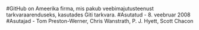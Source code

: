 #GitHub on Ameerika firma, mis pakub veebimajutusteenust tarkvaraarenduseks, kasutades Giti tarkvara.
#Asutatud	- 8. veebruar 2008
#Asutajad - Tom Preston-Werner, Chris Wanstrath, P. J. Hyett, Scott Chacon
